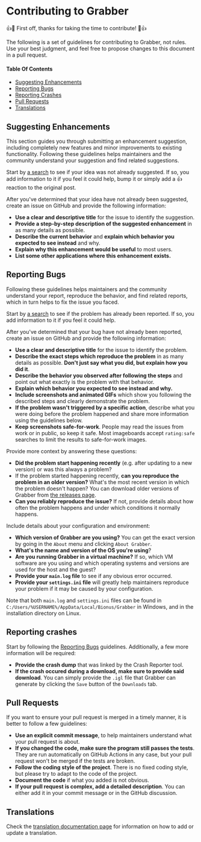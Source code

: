 # Contributing to Grabber

:+1::tada: First off, thanks for taking the time to contribute! :tada::+1:

The following is a set of guidelines for contributing to Grabber, not rules. Use your best judgment, and feel free to propose changes to this document in a pull request.

#### Table Of Contents

  * [Suggesting Enhancements](#suggesting-enhancements)
  * [Reporting Bugs](#reporting-bugs)
  * [Reporting Crashes](#reporting-crashes)
  * [Pull Requests](#pull-requests)
  * [Translations](#translations)

## Suggesting Enhancements

This section guides you through submitting an enhancement suggestion, including completely new features and minor improvements to existing functionality. Following these guidelines helps maintainers and the community understand your suggestion and find related suggestions.

Start by [a search](https://github.com/Bionus/imgbrd-grabber/issues?q=is%3Aissue) to see if your idea was not already suggested. If so, you add information to it if you feel it could help, bump it or simply add a :+1: reaction to the original post.

After you've determined that your idea have not already been suggested, create an issue on GitHub and provide the following information:

* **Use a clear and descriptive title** for the issue to identify the suggestion.
* **Provide a step-by-step description of the suggested enhancement** in as many details as possible.
* **Describe the current behavior** and **explain which behavior you expected to see instead** and why.
* **Explain why this enhancement would be useful** to most users.
* **List some other applications where this enhancement exists.**

## Reporting Bugs

Following these guidelines helps maintainers and the community understand your report, reproduce the behavior, and find related reports, which in turn helps to fix the issue you faced.

Start by [a search](https://github.com/Bionus/imgbrd-grabber/issues?q=is%3Aissue) to see if the problem has already been reported. If so, you add information to it if you feel it could help.

After you've determined that your bug have not already been reported, create an issue on GitHub and provide the following information:

* **Use a clear and descriptive title** for the issue to identify the problem.
* **Describe the exact steps which reproduce the problem** in as many details as possible. **Don't just say what you did, but explain how you did it**.
* **Describe the behavior you observed after following the steps** and point out what exactly is the problem with that behavior.
* **Explain which behavior you expected to see instead and why.**
* **Include screenshots and animated GIFs** which show you following the described steps and clearly demonstrate the problem.
* **If the problem wasn't triggered by a specific action**, describe what you were doing before the problem happened and share more information using the guidelines below.
* **Keep screenshots safe-for-work**. People may read the issues from work or in public, so keep it safe. Most imageboards accept `rating:safe` searches to limit the results to safe-for-work images.

Provide more context by answering these questions:

* **Did the problem start happening recently** (e.g. after updating to a new version) or was this always a problem?
* If the problem started happening recently, **can you reproduce the problem in an older version?** What's the most recent version in which the problem doesn't happen? You can download older versions of Grabber from [the releases page](https://github.com/Bionus/Grabber/releases).
* **Can you reliably reproduce the issue?** If not, provide details about how often the problem happens and under which conditions it normally happens.

Include details about your configuration and environment:

* **Which version of Grabber are you using?** You can get the exact version by going in the `About` menu and clicking `About Grabber`.
* **What's the name and version of the OS you're using**?
* **Are you running Grabber in a virtual machine?** If so, which VM software are you using and which operating systems and versions are used for the host and the guest?
* **Provide your `main.log` file** to see if any obvious error occurred.
* **Provide your `settings.ini` file** will greatly help maintainers reproduce your problem if it may be caused by your configuration.

Note that both `main.log` and `settings.ini` files can be found in `C:/Users/%USERNAME%/AppData/Local/Bionus/Grabber` in Windows, and in the installation directory on Linux.

## Reporting crashes

Start by following the [Reporting Bugs](#reporting-bugs) guidelines. Additionally, a few more information will be required:

* **Provide the crash dump** that was linked by the Crash Reporter tool.
* **If the crash occured during a download, make sure to provide said download**. You can simply provide the `.igl` file that Grabber can generate by clicking the `Save` button of the `Downloads` tab.

## Pull Requests

If you want to ensure your pull request is merged in a timely manner, it is better to follow a few guidelines:

* **Use an explicit commit message**, to help maintainers understand what your pull request is about.
* **If you changed the code, make sure the program still passes the tests**. They are run automatically on GitHub Actions in any case, but your pull request won't be merged if the tests are broken.
* **Follow the coding style of the project**. There is no fixed coding style, but please try to adapt to the code of the project.
* **Document the code** if what you added is not obvious.
* **If your pull request is complex, add a detailed description**. You can either add it in your commit message or in the GitHub discussion.

## Translations

Check the [translation documentation page](https://www.bionus.org/imgbrd-grabber/docs/plugins/translation.html) for information on how to add or update a translation.